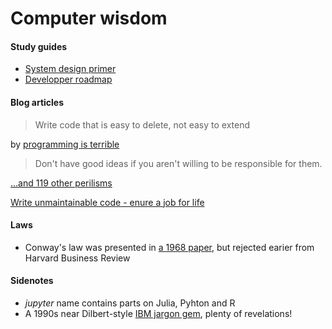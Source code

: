 # Computer wisdom

#### Study guides

- [System design primer](https://github.com/donnemartin/system-design-primer)
- [Developper roadmap](https://github.com/kamranahmedse/developer-roadmap)


#### Blog articles

> Write code that is easy to delete, not easy to extend

by [programming is terrible](https://programmingisterrible.com/post/139222674273/write-code-that-is-easy-to-delete-not-easy-to#_=_) 

> Don't have good ideas if you aren't willing to be responsible for them. 

[...and 119 other perilisms](http://www.cs.yale.edu/homes/perlis-alan/quotes.html)

[Write unmaintainable code - enure a job for life](https://github.com/Droogans/unmaintainable-code)

#### Laws


- Conway's law was presented in [a 1968 paper](http://www.melconway.com/Home/Conways_Law.html), but rejected earier from Harvard Business Review


#### Sidenotes

- *jupyter* name contains parts on Julia, Pyhton and R
- A 1990s near Dilbert-style [IBM jargon gem](https://comlay.net/ibmjarg.pdf), plenty of revelations!
